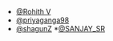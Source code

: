 - [@Rohith V](https://github.com/Rohithv07)
- [@priyaganga98](https://github.com/priyaganga98)
- [@shagunZ](https://github.com/shagunZ) \*[@SANJAY_SR](https://github.com/Sanjayshreeram)
